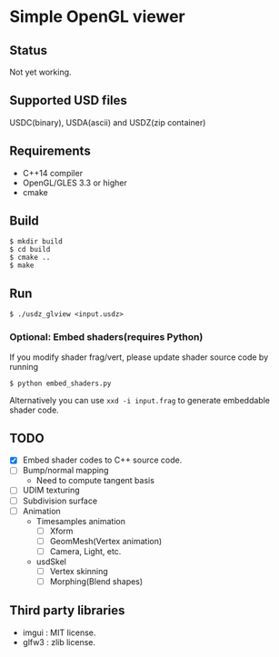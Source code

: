 # Simple OpenGL viewer

## Status 

Not yet working.

## Supported USD files

USDC(binary), USDA(ascii) and USDZ(zip container)

## Requirements 

* C++14 compiler
* OpenGL/GLES 3.3 or higher
* cmake

## Build

```
$ mkdir build
$ cd build
$ cmake ..
$ make
```

## Run

```
$ ./usdz_glview <input.usdz>
```

### Optional: Embed shaders(requires Python)

If you modify shader frag/vert, please update shader source code by running

```
$ python embed_shaders.py
```

Alternatively you can use `xxd -i input.frag` to generate embeddable shader code.


## TODO

* [x] Embed shader codes to C++ source code.
* [ ] Bump/normal mapping
  * Need to compute tangent basis
* [ ] UDIM texturing
* [ ] Subdivision surface
* [ ] Animation
  * Timesamples animation
    * [ ] Xform
    * [ ] GeomMesh(Vertex animation) 
    * [ ] Camera, Light, etc.
  * usdSkel
    * [ ] Vertex skinning
    * [ ] Morphing(Blend shapes)

## Third party libraries

* imgui : MIT license.
* glfw3 : zlib license.
